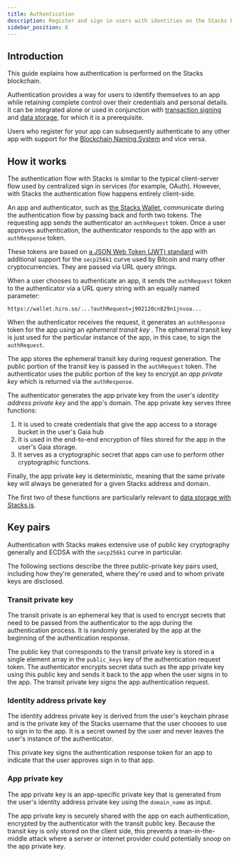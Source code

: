 ```yaml
---
title: Authentication
description: Register and sign in users with identities on the Stacks blockchain
sidebar_position: 8
---
```


## Introduction

This guide explains how authentication is performed on the Stacks blockchain.

Authentication provides a way for users to identify themselves to an app while retaining complete control over their credentials and personal details. It can be integrated alone or used in conjunction with [transaction signing](https://docs.hiro.so/get-started/transactions#signature-and-verification) and [data storage](https://docs.stacks.co/gaia/overview), for which it is a prerequisite.

Users who register for your app can subsequently authenticate to any other app with support for the [Blockchain Naming System](bns) and vice versa.

## How it works

The authentication flow with Stacks is similar to the typical client-server flow used by centralized sign in services (for example, OAuth). However, with Stacks the authentication flow happens entirely client-side.

An app and authenticator, such as [the Stacks Wallet](https://www.hiro.so/wallet/install-web), communicate during the authentication flow by passing back and forth two tokens. The requesting app sends the authenticator an `authRequest` token. Once a user approves authentication, the authenticator responds to the app with an `authResponse` token.

These tokens are based on [a JSON Web Token (JWT) standard](https://tools.ietf.org/html/rfc7519) with additional support for the `secp256k1` curve used by Bitcoin and many other cryptocurrencies. They are passed via URL query strings.

When a user chooses to authenticate an app, it sends the `authRequest` token to the authenticator via a URL query string with an equally named parameter:

`https://wallet.hiro.so/...?authRequest=j902120cn829n1jnvoa...`

When the authenticator receives the request, it generates an `authResponse` token for the app using an _ephemeral transit key_ . The ephemeral transit key is just used for the particular instance of the app, in this case, to sign the `authRequest`.

The app stores the ephemeral transit key during request generation. The public portion of the transit key is passed in the `authRequest` token. The authenticator uses the public portion of the key to encrypt an _app private key_ which is returned via the `authResponse`.

The authenticator generates the app private key from the user's _identity address private key_ and the app's domain. The app private key serves three functions:

1. It is used to create credentials that give the app access to a storage bucket in the user's Gaia hub
2. It is used in the end-to-end encryption of files stored for the app in the user's Gaia storage.
3. It serves as a cryptographic secret that apps can use to perform other cryptographic functions.

Finally, the app private key is deterministic, meaning that the same private key will always be generated for a given Stacks address and domain.

The first two of these functions are particularly relevant to [data storage with Stacks.js](https://docs.stacks.co/docs/gaia).

## Key pairs

Authentication with Stacks makes extensive use of public key cryptography generally and ECDSA with the `secp256k1` curve in particular.

The following sections describe the three public-private key pairs used, including how they're generated, where they're used and to whom private keys are disclosed.

### Transit private key

The transit private is an ephemeral key that is used to encrypt secrets that need to be passed from the authenticator to the app during the authentication process. It is randomly generated by the app at the beginning of the authentication response.

The public key that corresponds to the transit private key is stored in a single element array in the `public_keys` key of the authentication request token. The authenticator encrypts secret data such as the app private key using this public key and sends it back to the app when the user signs in to the app. The transit private key signs the app authentication request.

### Identity address private key

The identity address private key is derived from the user's keychain phrase and is the private key of the Stacks username that the user chooses to use to sign in to the app. It is a secret owned by the user and never leaves the user's instance of the authenticator.

This private key signs the authentication response token for an app to indicate that the user approves sign in to that app.

### App private key

The app private key is an app-specific private key that is generated from the user's identity address private key using the `domain_name` as input.

The app private key is securely shared with the app on each authentication, encrypted by the authenticator with the transit public key. Because the transit key is only stored on the client side, this prevents a man-in-the-middle attack where a server or internet provider could potentially snoop on the app private key.
